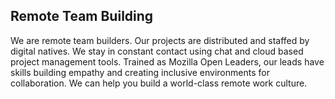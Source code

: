 ﻿## Remote Team Building
We are remote team builders. Our projects are distributed and staffed by digital natives. We stay in constant contact using chat and cloud based project management tools. Trained as Mozilla Open Leaders, our leads have skills building empathy and creating inclusive environments for collaboration. We can help you build a world-class remote work culture.